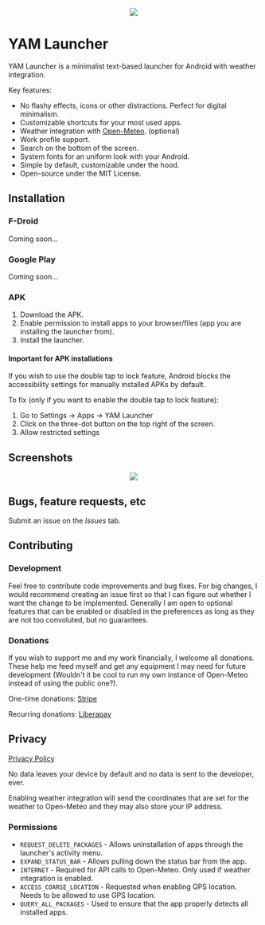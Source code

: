 <p align="center">
  <img src=https://codeberg.org/ottoptj/yamlauncher/raw/branch/main/app/src/main/res/mipmap-xxxhdpi/ic_launcher.webp />
</p>

# YAM Launcher

YAM Launcher is a minimalist text-based launcher for Android with weather integration.

Key features:
- No flashy effects, icons or other distractions. Perfect for digital minimalism.
- Customizable shortcuts for your most used apps.
- Weather integration with [Open-Meteo](https://open-meteo.com/). (optional)
- Work profile support.
- Search on the bottom of the screen.
- System fonts for an uniform look with your Android.
- Simple by default, customizable under the hood. 
- Open-source under the MIT License.

## Installation

### F-Droid

Coming soon...

### Google Play

Coming soon...

### APK

1. Download the APK.
2. Enable permission to install apps to your browser/files (app you are installing the launcher from).
3. Install the launcher.

#### Important for APK installations

If you wish to use the double tap to lock feature, Android blocks the accessibility settings for manually installed APKs by default. 

To fix (only if you want to enable the double tap to lock feature):

1. Go to Settings -> Apps -> YAM Launcher
2. Click on the three-dot button on the top right of the screen. 
3. Allow restricted settings

## Screenshots

<p align="center">
<img src=https://github.com/user-attachments/assets/4435e05e-3f8e-4b65-b5c1-e7e718db14f5 />
</p>

## Bugs, feature requests, etc

Submit an issue on the *Issues* tab.

## Contributing

### Development

Feel free to contribute code improvements and bug fixes. For big changes, I would recommend creating an issue first so that I can figure out whether I want the change to be implemented. Generally I am open to optional features that can be enabled or disabled in the preferences as long as they are not too convoluted, but no guarantees.

### Donations

If you wish to support me and my work financially, I welcome all donations. These help me feed myself and get any equipment I may need for future development (Wouldn't it be cool to run my own instance of Open-Meteo instead of using the public one?).

One-time donations: [Stripe](https://donate.stripe.com/14k6s2bMJdnDgtW288)

Recurring donations: [Liberapay](https://liberapay.com/ottoptj/donate)

## Privacy

[Privacy Policy](https://codeberg.org/ottoptj/yamlauncher/src/branch/main/PrivacyPolicy.md)

No data leaves your device by default and no data is sent to the developer, ever. 

Enabling weather integration will send the coordinates that are set for the weather to Open-Meteo and they may also store your IP address.

### Permissions

- `REQUEST_DELETE_PACKAGES` - Allows uninstallation of apps through the launcher's activity menu.
- `EXPAND_STATUS_BAR` - Allows pulling down the status bar from the app.
- `INTERNET` - Required for API calls to Open-Meteo. Only used if weather integration is enabled.
- `ACCESS_COARSE_LOCATION` - Requested when enabling GPS location. Needs to be allowed to use GPS location.
- `QUERY_ALL_PACKAGES` - Used to ensure that the app properly detects all installed apps. 
